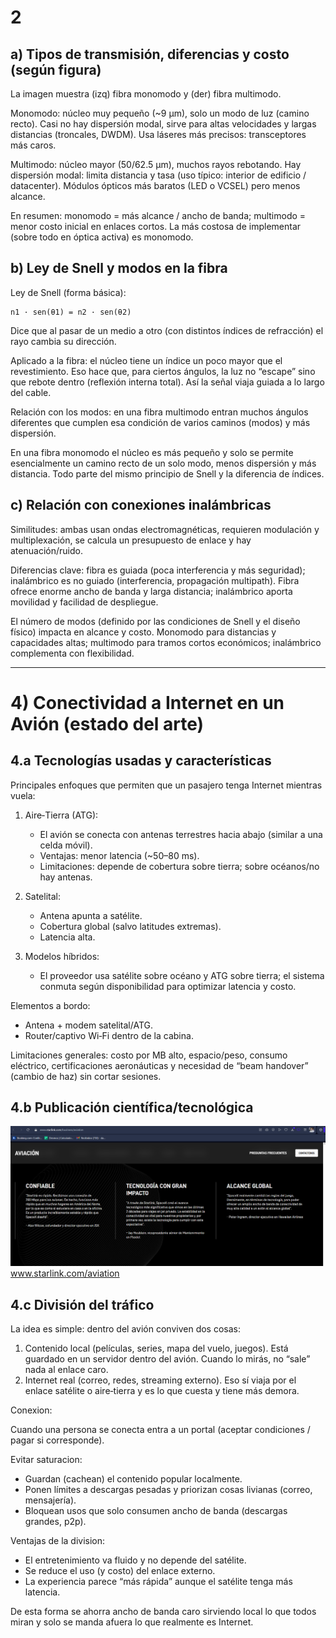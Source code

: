 # 2

## a) Tipos de transmisión, diferencias y costo (según figura)
La imagen muestra (izq) fibra monomodo y (der) fibra multimodo.

Monomodo: núcleo muy pequeño (~9 µm), solo un modo de luz (camino recto). Casi no hay dispersión modal, sirve para altas velocidades y largas distancias (troncales, DWDM). Usa láseres más precisos: transceptores más caros.

Multimodo: núcleo mayor (50/62.5 µm), muchos rayos rebotando. Hay dispersión modal: limita distancia y tasa (uso típico: interior de edificio / datacenter). Módulos ópticos más baratos (LED o VCSEL) pero menos alcance.

En resumen: monomodo = más alcance / ancho de banda; multimodo = menor costo inicial en enlaces cortos. La más costosa de implementar (sobre todo en óptica activa) es monomodo. 

## b) Ley de Snell y modos en la fibra
Ley de Snell (forma básica):
```
n1 · sen(θ1) = n2 · sen(θ2)
```
Dice que al pasar de un medio a otro (con distintos índices de refracción) el rayo cambia su dirección.

Aplicado a la fibra: el núcleo tiene un índice un poco mayor que el revestimiento. Eso hace que, para ciertos ángulos, la luz no “escape” sino que rebote dentro (reflexión interna total). Así la señal viaja guiada a lo largo del cable.

Relación con los modos: en una fibra multimodo entran muchos ángulos diferentes que cumplen esa condición de varios caminos (modos) y más dispersión. 

En una fibra monomodo el núcleo es más pequeño y solo se permite esencialmente un camino recto de un solo modo, menos dispersión y más distancia. Todo parte del mismo principio de Snell y la diferencia de índices. 

## c) Relación con conexiones inalámbricas
Similitudes: ambas usan ondas electromagnéticas, requieren modulación y multiplexación, se calcula un presupuesto de enlace y hay atenuación/ruido.

Diferencias clave: fibra es guiada (poca interferencia y más seguridad); inalámbrico es no guiado (interferencia, propagación multipath). Fibra ofrece enorme ancho de banda y larga distancia; inalámbrico aporta movilidad y facilidad de despliegue. 

El número de modos (definido por las condiciones de Snell y el diseño físico) impacta en alcance y costo. Monomodo para distancias y capacidades altas; multimodo para tramos cortos económicos; inalámbrico complementa con flexibilidad.

---

# 4) Conectividad a Internet en un Avión (estado del arte)

## 4.a Tecnologías usadas y características
Principales enfoques que permiten que un pasajero tenga Internet mientras vuela:

1. Aire‑Tierra (ATG):
	- El avión se conecta con antenas terrestres hacia abajo (similar a una celda móvil). 
	- Ventajas: menor latencia (~50–80 ms). 
	- Limitaciones: depende de cobertura sobre tierra; sobre océanos/no hay antenas.

2. Satelital:
	- Antena apunta a satélite. 
	- Cobertura global (salvo latitudes extremas). 
	- Latencia alta. 

3. Modelos híbridos: 
	- El proveedor usa satélite sobre océano y ATG sobre tierra; el sistema conmuta según disponibilidad para optimizar latencia y costo.

Elementos a bordo:
 - Antena + modem satelital/ATG.
 - Router/captivo Wi‑Fi dentro de la cabina. 

Limitaciones generales: costo por MB alto, espacio/peso, consumo eléctrico, certificaciones aeronáuticas y necesidad de “beam handover” (cambio de haz) sin cortar sesiones.

## 4.b Publicación científica/tecnológica
![puntod](img/noticiaStarlink.png)
www.starlink.com/aviation

## 4.c División del tráfico
La idea es simple: dentro del avión conviven dos cosas:
1. Contenido local (películas, series, mapa del vuelo, juegos). Está guardado en un servidor dentro del avión. Cuando lo mirás, no “sale” nada al enlace caro.
2. Internet real (correo, redes, streaming externo). Eso sí viaja por el enlace satélite o aire‑tierra y es lo que cuesta y tiene más demora.

Conexion:

Cuando una persona se conecta entra a un portal (aceptar condiciones / pagar si corresponde).

Evitar saturacion:
- Guardan (cachean) el contenido popular localmente.
- Ponen límites a descargas pesadas y priorizan cosas livianas (correo, mensajería).
- Bloquean usos que solo consumen ancho de banda (descargas grandes, p2p).

Ventajas de la division:
- El entretenimiento va fluido y no depende del satélite.
- Se reduce el uso (y costo) del enlace externo.
- La experiencia parece “más rápida” aunque el satélite tenga más latencia.

De esta forma se ahorra ancho de banda caro sirviendo local lo que todos miran y solo se manda afuera lo que realmente es Internet.
